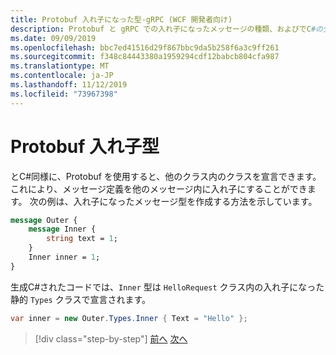 ```yaml
---
title: Protobuf 入れ子になった型-gRPC (WCF 開発者向け)
description: Protobuf と gRPC での入れ子になったメッセージの種類、およびでC#の生成方法について説明します。
ms.date: 09/09/2019
ms.openlocfilehash: bbc7ed41516d29f867bbc9da5b258f6a3c9ff261
ms.sourcegitcommit: f348c84443380a1959294cdf12babcb804cfa987
ms.translationtype: MT
ms.contentlocale: ja-JP
ms.lasthandoff: 11/12/2019
ms.locfileid: "73967398"
---
```

# <a name="protobuf-nested-types"></a>Protobuf 入れ子型

とC#同様に、Protobuf を使用すると、他のクラス内のクラスを宣言できます。これにより、メッセージ定義を他のメッセージ内に入れ子にすることができます。 次の例は、入れ子になったメッセージ型を作成する方法を示しています。

```protobuf
message Outer {
    message Inner {
        string text = 1;
    }
    Inner inner = 1;
}
```

生成C#されたコードでは、`Inner` 型は `HelloRequest` クラス内の入れ子になった静的 `Types` クラスで宣言されます。

```csharp
var inner = new Outer.Types.Inner { Text = "Hello" };
```

>[!div class="step-by-step"]
>[前へ](protobuf-data-types.md)
>[次へ](protobuf-repeated.md)
